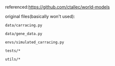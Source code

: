 referenced:https://github.com/ctallec/world-models

original files(basically won't used): 

	data/carracing.py

	data/gene_data.py

	envs/simulated_carracing.py

	tests/*

	utils/*
